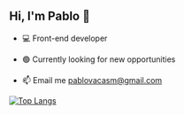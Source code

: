## Hi, I'm Pablo 👋

- 💻 Front-end developer  

- 🟢 Currently looking for new opportunities  

- 📫 Email me pablovacasm@gmail.com 

[![Top Langs](https://github-readme-stats.vercel.app/api/top-langs/?username=pablov-git)](https://github.com/pablov-git/github-readme-stats)
